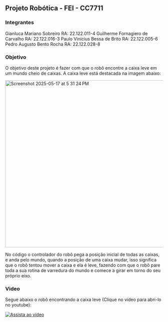 ## Projeto Robótica - FEI - CC7711

### Integrantes

Gianluca Mariano Sobreiro						RA: 22.122.011-4
Guilherme Fornagiero de Carvalho		RA: 22.122.016-3
Paulo Vinicius Bessa de Brito			  RA: 22.122.005-6
Pedro Augusto Bento Rocha					  RA: 22.122.028-8

### Objetivo

O objetivo deste projeto é fazer com que o robô encontre a caixa leve em um mundo cheio de caixas. A caixa leve está destacada na imagem abaixo:

<img width="534" alt="Screenshot 2025-05-17 at 5 31 24 PM" src="https://github.com/user-attachments/assets/44fda541-2a3d-4474-8d3d-9c3894bd3384" />

No código o controlador do robô pega a posição inicial de todas as caixas, e anda pelo mundo, quando a posição de uma caixa mudar, isso significa que o robô tentou mover a caixa e ela é leve, fazendo com que o robô pare toda a sua rotina de varredura do mundo e comece a girar em torno do seu próprio eixo.

### Video

Segue abaixo o robô encontrando a caixa leve (Clique no video para abri-lo no youtube):

[![Assista ao vídeo](https://img.youtube.com/vi/bA03d2Ea98M/hqdefault.jpg)](https://www.youtube.com/watch?v=bA03d2Ea98M)

